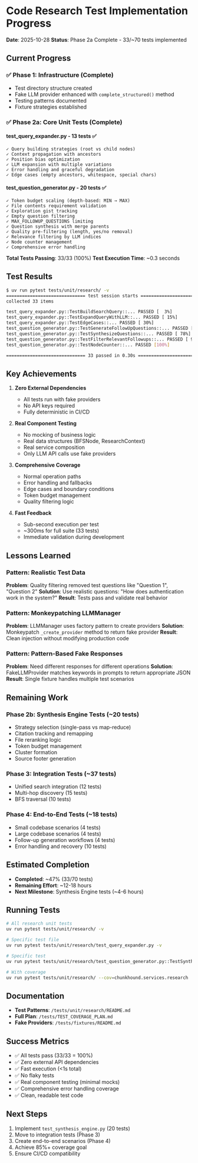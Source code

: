# Code Research Test Implementation Progress

**Date**: 2025-10-28
**Status**: Phase 2a Complete - 33/~70 tests implemented

## Current Progress

### ✅ Phase 1: Infrastructure (Complete)
- Test directory structure created
- Fake LLM provider enhanced with `complete_structured()` method
- Testing patterns documented
- Fixture strategies established

### ✅ Phase 2a: Core Unit Tests (Complete)

#### test_query_expander.py - 13 tests ✅
```
✓ Query building strategies (root vs child nodes)
✓ Context propagation with ancestors
✓ Position bias optimization
✓ LLM expansion with multiple variations
✓ Error handling and graceful degradation
✓ Edge cases (empty ancestors, whitespace, special chars)
```

#### test_question_generator.py - 20 tests ✅
```
✓ Token budget scaling (depth-based: MIN → MAX)
✓ File contents requirement validation
✓ Exploration gist tracking
✓ Empty question filtering
✓ MAX_FOLLOWUP_QUESTIONS limiting
✓ Question synthesis with merge parents
✓ Quality pre-filtering (length, yes/no removal)
✓ Relevance filtering by LLM indices
✓ Node counter management
✓ Comprehensive error handling
```

**Total Tests Passing**: 33/33 (100%)
**Test Execution Time**: ~0.3 seconds

## Test Results

```bash
$ uv run pytest tests/unit/research/ -v
============================== test session starts ==============================
collected 33 items

test_query_expander.py::TestBuildSearchQuery::... PASSED [  3%]
test_query_expander.py::TestExpandQueryWithLLM::... PASSED [ 15%]
test_query_expander.py::TestEdgeCases::... PASSED [ 30%]
test_question_generator.py::TestGenerateFollowUpQuestions::... PASSED [ 60%]
test_question_generator.py::TestSynthesizeQuestions::... PASSED [ 78%]
test_question_generator.py::TestFilterRelevantFollowups::... PASSED [ 93%]
test_question_generator.py::TestNodeCounter::... PASSED [100%]

============================== 33 passed in 0.30s ==============================
```

## Key Achievements

1. **Zero External Dependencies**
   - All tests run with fake providers
   - No API keys required
   - Fully deterministic in CI/CD

2. **Real Component Testing**
   - No mocking of business logic
   - Real data structures (BFSNode, ResearchContext)
   - Real service composition
   - Only LLM API calls use fake providers

3. **Comprehensive Coverage**
   - Normal operation paths
   - Error handling and fallbacks
   - Edge cases and boundary conditions
   - Token budget management
   - Quality filtering logic

4. **Fast Feedback**
   - Sub-second execution per test
   - ~300ms for full suite (33 tests)
   - Immediate validation during development

## Lessons Learned

### Pattern: Realistic Test Data
**Problem**: Quality filtering removed test questions like "Question 1", "Question 2"
**Solution**: Use realistic questions: "How does authentication work in the system?"
**Result**: Tests pass and validate real behavior

### Pattern: Monkeypatching LLMManager
**Problem**: LLMManager uses factory pattern to create providers
**Solution**: Monkeypatch `_create_provider` method to return fake provider
**Result**: Clean injection without modifying production code

### Pattern: Pattern-Based Fake Responses
**Problem**: Need different responses for different operations
**Solution**: FakeLLMProvider matches keywords in prompts to return appropriate JSON
**Result**: Single fixture handles multiple test scenarios

## Remaining Work

### Phase 2b: Synthesis Engine Tests (~20 tests)
- Strategy selection (single-pass vs map-reduce)
- Citation tracking and remapping
- File reranking logic
- Token budget management
- Cluster formation
- Source footer generation

### Phase 3: Integration Tests (~37 tests)
- Unified search integration (12 tests)
- Multi-hop discovery (15 tests)
- BFS traversal (10 tests)

### Phase 4: End-to-End Tests (~18 tests)
- Small codebase scenarios (4 tests)
- Large codebase scenarios (4 tests)
- Follow-up generation workflows (4 tests)
- Error handling and recovery (10 tests)

## Estimated Completion

- **Completed**: ~47% (33/70 tests)
- **Remaining Effort**: ~12-18 hours
- **Next Milestone**: Synthesis Engine tests (~4-6 hours)

## Running Tests

```bash
# All research unit tests
uv run pytest tests/unit/research/ -v

# Specific test file
uv run pytest tests/unit/research/test_query_expander.py -v

# Specific test
uv run pytest tests/unit/research/test_question_generator.py::TestSynthesizeQuestions -v

# With coverage
uv run pytest tests/unit/research/ --cov=chunkhound.services.research
```

## Documentation

- **Test Patterns**: `/tests/unit/research/README.md`
- **Full Plan**: `/tests/TEST_COVERAGE_PLAN.md`
- **Fake Providers**: `/tests/fixtures/README.md`

## Success Metrics

- ✅ All tests pass (33/33 = 100%)
- ✅ Zero external API dependencies
- ✅ Fast execution (<1s total)
- ✅ No flaky tests
- ✅ Real component testing (minimal mocks)
- ✅ Comprehensive error handling coverage
- ✅ Clean, readable test code

## Next Steps

1. Implement `test_synthesis_engine.py` (20 tests)
2. Move to integration tests (Phase 3)
3. Create end-to-end scenarios (Phase 4)
4. Achieve 85%+ coverage goal
5. Ensure CI/CD compatibility
